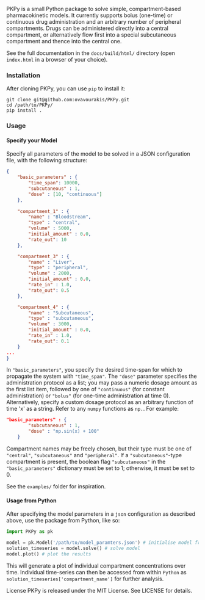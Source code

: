 PKPy is a small Python package to solve simple, compartment-based pharmacokinetic models. It currently supports bolus (one-time) or continuous drug administration and an arbitrary number of peripheral compartments. Drugs can be administered directly into a central compartment, or alternatively flow first into a special subcutaneous compartment and thence into the central one.

See the full documentation in the `docs/build/html/` directory (open `index.html` in a browser of your choice).

### Installation
After cloning PKPy, you can use `pip` to install it:

```
git clone git@github.com:ovavourakis/PKPy.git
cd /path/to/PKPy/
pip install .
```

### Usage

#### Specify your Model
Specify all parameters of the model to be solved in a JSON configuration file, with the following structure:

```json
{
    "basic_parameters" : {
        "time_span": 10000,
        "subcutaneous" : 1,
        "dose" : [10, "continuous"]
    },
    
    "compartment_1" : {
        "name" : "Bloodstream",
        "type" : "central",
        "volume" : 5000,
        "initial_amount" : 0.0,
        "rate_out": 10
    },

    "compartment_3" : {
        "name" : "Liver",
        "type" : "peripheral",
        "volume" : 2000,
        "initial_amount" : 0.0,
        "rate_in" : 1.0,
        "rate_out": 0.5
    },

    "compartment_4" : {
        "name" : "Subcutaneous",
        "type" : "subcutaneous",
        "volume" : 3000,
        "initial_amount" : 0.0,
        "rate_in" : 1.0,
        "rate_out": 0.1
    }
...
}
```

In `"basic_parameters"`, you specify the desired time-span for which to propagate the system with `"time_span"`. The `"dose"` parameter specifies the administration protocol as a list; you may pass a numeric dosage amount as the first list item, followed by one of `"continuous"` (for constant administration) or `"bolus"` (for one-time administration at time 0). 
Alternatively, specify a custom dosage protocol as an arbitrary function of time 'x' as a string. Refer to any `numpy` functions as `np.`. For example:

```json
"basic_parameters" : {
        "subcutaneous" : 1,
        "dose" : "np.sin(x) + 100"
    }
```

Compartment names may be freely chosen, but their type must be one of `"central"`, `"subcutaneous"` and `"peripheral"`. 
If a `"subcutaneous"`-type compartment is present, the boolean flag `"subcutaneous"` in the `"basic_parameters"` dictionary must be set to 1; otherwise, it must be set to 0.

See the `examples/` folder for inspiration.

#### Usage from Python

After specifying the model parameters in a `json` configuration as described above, use the package from Python, like so:

```python
import PKPy as pk

model = pk.Model('/path/to/model_paramters.json') # initialise model from json
solution_timeseries = model.solve() # solve model
model.plot() # plot the results
```

This will generate a plot of individual compartment concentrations over time. Individual time-series can then be accessed from within `Python` as `solution_timeseries['compartment_name']` for further analysis.

License
PKPy is released under the MIT License. See LICENSE for details.
